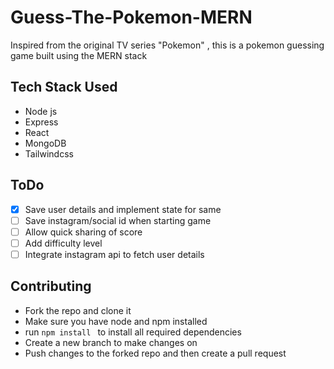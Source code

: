 # Guess-The-Pokemon-MERN
Inspired from the original TV series "Pokemon" , this is a pokemon guessing game built using the MERN stack

## Tech Stack Used

* Node js
* Express
* React
* MongoDB
* Tailwindcss

## ToDo
- [x] Save user details and implement state for same 
- [ ] Save instagram/social id when starting game
- [ ] Allow quick sharing of score
- [ ] Add difficulty level
- [ ] Integrate instagram api to fetch user details

## Contributing

* Fork the repo and clone it
* Make sure you have node and npm installed
* run ```npm install ``` to install all required dependencies
* Create a new branch to make changes on
* Push changes to the forked repo and then create a pull request
